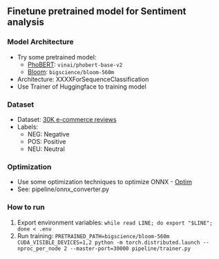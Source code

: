 ## Finetune pretrained model for Sentiment analysis

### Model Architecture
- Try some pretrained model:
  - [PhoBERT](https://github.com/VinAIResearch/PhoBERT): `vinai/phobert-base-v2`
  - [Bloom](https://huggingface.co/docs/transformers/model_doc/bloom): `bigscience/bloom-560m`
- Architecture: XXXXForSequenceClassification
- Use Trainer of Huggingface to training model

### Dataset
- Dataset: [30K e-commerce reviews](https://www.kaggle.com/datasets/linhlpv/vietnamese-sentiment-analyst)
- Labels:
    - NEG: Negative
    - POS: Positive
    - NEU: Neutral
 
### Optimization
- Use some optimization techniques to optimize ONNX - [Optim](https://github.com/huggingface/notebooks/blob/main/examples/onnx-export.ipynb)
- See: pipeline/onnx_converter.py

### How to run
1. Export environment variables: `while read LINE; do export "$LINE"; done < .env`
2. Run training: `PRETRAINED_PATH=bigscience/bloom-560m CUDA_VISIBLE_DEVICES=1,2 python -m torch.distributed.launch --nproc_per_node 2 --master-port=30000 pipeline/trainer.py`